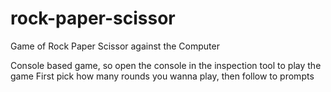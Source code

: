 # rock-paper-scissor
Game of Rock Paper Scissor against the Computer

Console based game, so open the console in the inspection tool to play the game
First pick how many rounds you wanna play, then follow to prompts
